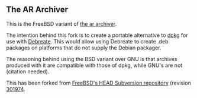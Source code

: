 ﻿## The AR Archiver

This is the FreeBSD variant of [the ar archiver](https://en.wikipedia.org/wiki/Ar_(Unix)).

The intention behind this fork is to create a portable alternative to [dpkg](https://en.wikipedia.org/wiki/Dpkg) for use with [Debreate](https://github.com/AntumDeluge/debreate). This would allow using Debreate to create .deb packages on platforms that do not supply the Debian packager.

The reasoning behind using the BSD variant over GNU is that archives produced with it are compatible with those of dpkg, while GNU's are not (citation needed).

This has been forked from [FreeBSD's HEAD Subversion repository](http://svn.freebsd.org/base/head/usr.bin/ar/) (revision [301974](https://svnweb.freebsd.org/base/head/usr.bin/ar/?pathrev=301974).